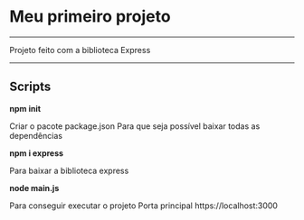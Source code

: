 # Meu primeiro projeto

<hr style="height:1px">

Projeto feito com a biblioteca Express

<hr>

## Scripts

**npm init**

Criar o pacote package.json
Para que seja possível baixar todas as dependências

**npm i express**

Para baixar a biblioteca express

**node main.js**

Para conseguir executar o projeto 
Porta principal <a>https://localhost:3000<a/>



